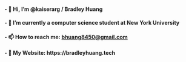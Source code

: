 <h4> - 👋 Hi, I’m @kaiserarg / Bradley Huang </h4>
<h4> - 🗽 I’m currently a computer science student at New York University </h4>
<h4> - 📫 How to reach me:  <a href="mailto:bhuang8450@gmail.com">bhuang8450@gmail.com</a> </h4>
<h4> - 🚗 My Website: https://bradleyhuang.tech </h4>
